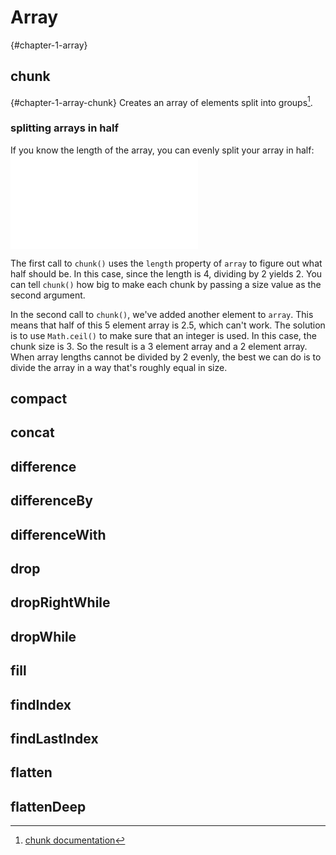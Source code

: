 # Array

{#chapter-1-array}

## chunk

{#chapter-1-array-chunk}
Creates an array of elements split into groups[^chunk].

### splitting arrays in half

If you know the length of the array, you can evenly split your array in half:
![](code/chapter-1/chunk/splitting-arrays-in-half.js)

The first call to `chunk()` uses the `length` property of `array` to figure out what half should be. In this case, since the length is 4, dividing by 2 yields 2. You can tell `chunk()` how big to make each chunk by passing a size value as the second argument.

In the second call to `chunk()`, we've added another element to `array`. This means that half of this 5 element array is 2.5, which can't work. The solution is to use `Math.ceil()` to make sure that an integer is used. In this case, the chunk size is 3. So the result is a 3 element array and a 2 element array. When array lengths cannot be divided by 2 evenly, the best we can do is to divide the array in a way that's roughly equal in size.

## compact

## concat

## difference

## differenceBy

## differenceWith

## drop

## dropRightWhile

## dropWhile

## fill

## findIndex

## findLastIndex

[^chunk]: [chunk documentation](https://lodash.com/docs#chunk)

## flatten

## flattenDeep
